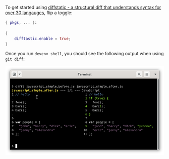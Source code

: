 To get started using [diffstatic - a structural diff that understands syntax for over 30 langauges](https://difftastic.wilfred.me.uk/), flip a toggle:


```nix title="devenv.nix"
{ pkgs, ... }:

{
    difftastic.enable = true;
}
```

Once you run `devenv shell`, you should see the following output when using `git diff`:


![Screenshot of difftastic and JS](https://github.com/Wilfred/difftastic/raw/master/img/js.png)
